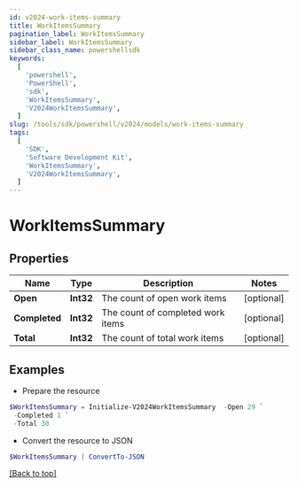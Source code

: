 ```yaml
---
id: v2024-work-items-summary
title: WorkItemsSummary
pagination_label: WorkItemsSummary
sidebar_label: WorkItemsSummary
sidebar_class_name: powershellsdk
keywords:
  [
    'powershell',
    'PowerShell',
    'sdk',
    'WorkItemsSummary',
    'V2024WorkItemsSummary',
  ]
slug: /tools/sdk/powershell/v2024/models/work-items-summary
tags:
  [
    'SDK',
    'Software Development Kit',
    'WorkItemsSummary',
    'V2024WorkItemsSummary',
  ]
---
```


# WorkItemsSummary

## Properties

| Name          | Type      | Description                       | Notes      |
| ------------- | --------- | --------------------------------- | ---------- |
| **Open**      | **Int32** | The count of open work items      | [optional] |
| **Completed** | **Int32** | The count of completed work items | [optional] |
| **Total**     | **Int32** | The count of total work items     | [optional] |

## Examples

- Prepare the resource

```powershell
$WorkItemsSummary = Initialize-V2024WorkItemsSummary  -Open 29 `
 -Completed 1 `
 -Total 30
```

- Convert the resource to JSON

```powershell
$WorkItemsSummary | ConvertTo-JSON
```

[[Back to top]](#)

